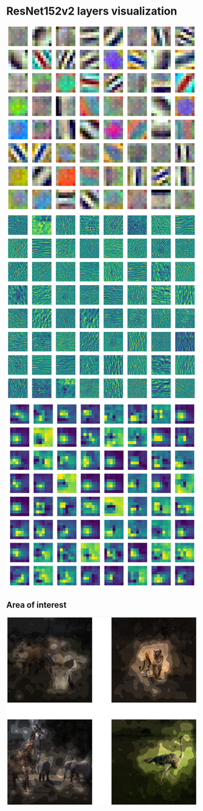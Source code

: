 # ResNet152v2 layers visualization


![screen](/screens/screen_4.png?raw=true)
<br>
![screen](/screens/screen_3.png?raw=true)
<br>
![screen](/screens/screen_0.png?raw=true)

## Area of interest
![screen](/screens/screen_1.png?raw=true)
